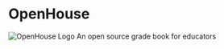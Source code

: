 # OpenHouse
![OpenHouse Logo](https://i.imgur.com/SNsMUbn.png)
An open source grade book for educators
